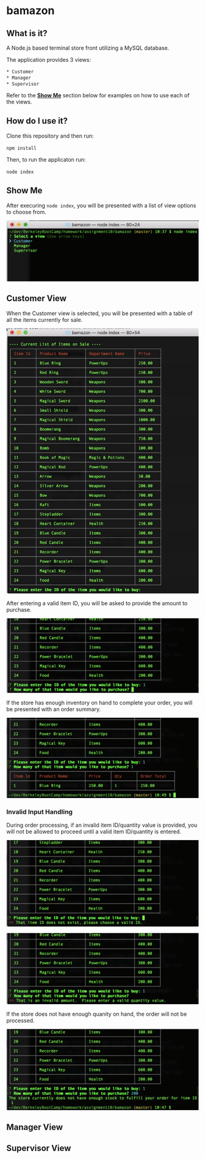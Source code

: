# bamazon

## What is it?
A Node.js based terminal store front utilizing a MySQL database.

The application provides 3 views:

	* Customer
	* Manager
	* Supervisor

Refer to the [**Show Me**](#show-me) section below for examples on how to use each of the views.

## How do I use it?

Clone this repository and then run:

`npm install`

Then, to run the applicaton run:

`node index`

## Show Me

After execuring `node index`, you will be presented with a list of view options to choose from.

![index image](images/for_readme/node_index.png)

## Customer View

When the Customer view is selected, you will be presented with a table of all the items currently for sale.

![customer enter id](images/for_readme/customer_enterID.png)

After entering a valid item ID, you will be asked to provide the amount to purchase.

![customer_enter_qty](images/for_readme/customer_validID.png)

If the store has enough inventory on hand to complete your order, you will be presented with an order summary.

![customer order summary](images/for_readme/customer_successfulOrder.png)

### Invalid Input Handling

During order processing, if an invalid item ID/quantity value is provided, you will not be allowed to proceed until a valid item ID/quantity is entered.

![invalid item id](images/for_readme/customer_invalidID.png)

![invalid quantity](images/for_readme/customer_invalidInventoryAmount.png)

If the store does not have enough quanity on hand, the order will not be processed.

![not enough quantity](images/for_readme/customer_notEnoughInventory.png)

## Manager View

## Supervisor View
